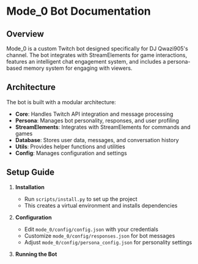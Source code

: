 # Mode_0 Bot Documentation

## Overview

Mode_0 is a custom Twitch bot designed specifically for DJ Qwazi905's channel. The bot integrates with StreamElements for game interactions, features an intelligent chat engagement system, and includes a persona-based memory system for engaging with viewers.

## Architecture

The bot is built with a modular architecture:

- **Core**: Handles Twitch API integration and message processing
- **Persona**: Manages bot personality, responses, and user profiling
- **StreamElements**: Integrates with StreamElements for commands and games
- **Database**: Stores user data, messages, and conversation history
- **Utils**: Provides helper functions and utilities
- **Config**: Manages configuration and settings

## Setup Guide

1. **Installation**
   - Run `scripts/install.py` to set up the project
   - This creates a virtual environment and installs dependencies
   
2. **Configuration**
   - Edit `mode_0/config/config.json` with your credentials
   - Customize `mode_0/config/responses.json` for bot messages
   - Adjust `mode_0/config/persona_config.json` for personality settings
   
3. **Running the Bot**
   - Activate the virtual environment
   - Run `python -m mode_0` to start the bot
   - For production, configure as a service using the installation script

## Key Features

### Intelligent Chat Engagement
- Maintains profiles for each chat user
- Remembers previous interactions
- Generates contextual responses
- Initiates conversations during quiet periods

### StreamElements Integration
- Connects to StreamElements API
- Categorizes and manages chat games
- Tracks points and rewards
- Reacts to events (follows, subs, etc.)

### Persona System
- Customizable bot personality
- Dynamic response generation
- Adapts tone based on chat mood
- Learns from interactions

## Command Reference

### User Commands
- `!help`: Display available commands
- `!about`: Show bot information
- `!socials`: Display DJ Qwazi905's social media links

### Admin Commands
- `!botmode <mode>`: Change bot behavior mode
- More admin commands to be added

## Development

### Adding New Features
1. Implement in the appropriate module
2. Add tests for new functionality
3. Update documentation

### Project Structure
- `mode_0/`: Main package directory
  - `core/`: Core bot functionality
  - `persona/`: Personality and user profiling
  - `streamelements/`: StreamElements integration
  - `database/`: Data storage
  - `utils/`: Helper functions
  - `config/`: Configuration files
- `scripts/`: Utility scripts
- `tests/`: Unit tests
- `logs/`: Log files
- `data/`: Database and data files

## Troubleshooting

### Common Issues
- **Authentication Errors**: Verify Twitch OAuth token and StreamElements JWT
- **Database Errors**: Check file permissions
- **Connection Issues**: Verify network connectivity

### Logs
- Check `logs/` directory for detailed logs
- Standard log level is INFO
- Adjust in config.json for more verbose logging

## Backup and Restore

Use the backup script to manage your data:

```bash
# Create a backup
python scripts/backup.py backup

# Restore from a backup
python scripts/backup.py restore backups/mode_0_backup_20230101_120000.zip

# List available backups
python scripts/backup.py list
```
